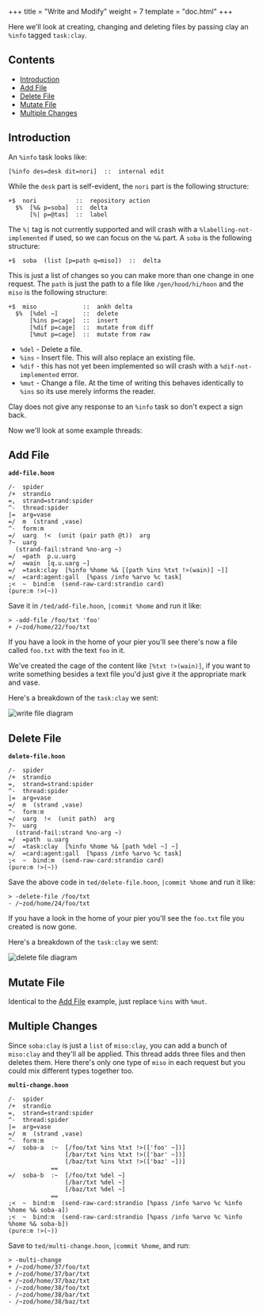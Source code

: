 +++
title = "Write and Modify"
weight = 7
template = "doc.html"
+++

Here we'll look at creating, changing and deleting files by passing clay an `%info` tagged `task:clay`.

## Contents

- [Introduction](#introduction)
- [Add File](#add-file)
- [Delete File](#delete-file)
- [Mutate File](#mutate-file)
- [Multiple Changes](#multiple-changes)

## Introduction

An `%info` task looks like:

```hoon
[%info des=desk dit=nori]  ::  internal edit
```

While the `desk` part is self-evident, the `nori` part is the following structure:

```hoon
+$  nori           ::  repository action
  $%  [%& p=soba]  ::  delta
      [%| p=@tas]  ::  label
```

The `%|` tag is not currently supported and will crash with a `%labelling-not-implemented` if used, so we can focus on the `%&` part. A `soba` is the following structure:

```hoon
+$  soba  (list [p=path q=miso])  ::  delta
```

This is just a list of changes so you can make more than one change in one request. The `path` is just the path to a file like `/gen/hood/hi/hoon` and the `miso` is the following structure:

```hoon
+$  miso             ::  ankh delta
  $%  [%del ~]       ::  delete
      [%ins p=cage]  ::  insert
      [%dif p=cage]  ::  mutate from diff
      [%mut p=cage]  ::  mutate from raw
```

- `%del` - Delete a file.
- `%ins` - Insert file. This will also replace an existing file.
- `%dif` - this has not yet been implemented so will crash with a `%dif-not-implemented` error.
- `%mut` - Change a file. At the time of writing this behaves identically to `%ins` so its use merely informs the reader.

Clay does not give any response to an `%info` task so don't expect a sign back.

Now we'll look at some example threads:

## Add File

**`add-file.hoon`**

```hoon
/-  spider 
/+  strandio
=,  strand=strand:spider 
^-  thread:spider 
|=  arg=vase 
=/  m  (strand ,vase) 
^-  form:m
=/  uarg  !<  (unit (pair path @t))  arg
?~  uarg
  (strand-fail:strand %no-arg ~)
=/  =path  p.u.uarg
=/  =wain  [q.u.uarg ~]
=/  =task:clay  [%info %home %& [[path %ins %txt !>(wain)] ~]]
=/  =card:agent:gall  [%pass /info %arvo %c task]
;<  ~  bind:m  (send-raw-card:strandio card)
(pure:m !>(~))
```

Save it in `/ted/add-file.hoon`, `|commit %home` and run it like:

```hoon
> -add-file /foo/txt 'foo'
+ /~zod/home/22/foo/txt
```

If you have a look in the home of your pier you'll see there's now a file called `foo.txt` with the text `foo` in it.

We've created the cage of the content like `[%txt !>(wain)]`, if you want to write something besides a text file you'd just give it the appropriate mark and vase.

Here's a breakdown of the `task:clay` we sent:

![write file diagram](https://pub.m.tinnus-napbus.xyz/write-file-diagram.png) 

## Delete File

**`delete-file.hoon`**

```hoon
/-  spider 
/+  strandio
=,  strand=strand:spider 
^-  thread:spider 
|=  arg=vase 
=/  m  (strand ,vase) 
^-  form:m
=/  uarg  !<  (unit path)  arg
?~  uarg
  (strand-fail:strand %no-arg ~)
=/  =path  u.uarg
=/  =task:clay  [%info %home %& [path %del ~] ~]
=/  =card:agent:gall  [%pass /info %arvo %c task]
;<  ~  bind:m  (send-raw-card:strandio card)
(pure:m !>(~))
```

Save the above code in `ted/delete-file.hoon`, `|commit %home` and run it like:

```hoon
> -delete-file /foo/txt
- /~zod/home/24/foo/txt
```

If you have a look in the home of your pier you'll see the `foo.txt` file you created is now gone.

Here's a breakdown of the `task:clay` we sent:

![delete file diagram](https://pub.m.tinnus-napbus.xyz/delete-file-diagram.png) 

## Mutate File

Identical to the [Add File](#add-file) example, just replace `%ins` with `%mut`.

## Multiple Changes

Since `soba:clay` is just a `list` of `miso:clay`, you can add a bunch of `miso:clay` and they'll all be applied. This thread adds three files and then deletes them. Here there's only one type of `miso` in each request but you could mix different types together too.

**`multi-change.hoon`**

```hoon
/-  spider 
/+  strandio
=,  strand=strand:spider 
^-  thread:spider 
|=  arg=vase 
=/  m  (strand ,vase) 
^-  form:m
=/  soba-a  :~  [/foo/txt %ins %txt !>(['foo' ~])]
                [/bar/txt %ins %txt !>(['bar' ~])]
                [/baz/txt %ins %txt !>(['baz' ~])]
            ==
=/  soba-b  :~  [/foo/txt %del ~]
                [/bar/txt %del ~]
                [/baz/txt %del ~]
            ==
;<  ~  bind:m  (send-raw-card:strandio [%pass /info %arvo %c %info %home %& soba-a])
;<  ~  bind:m  (send-raw-card:strandio [%pass /info %arvo %c %info %home %& soba-b])
(pure:m !>(~))
```

Save to `ted/multi-change.hoon`, `|commit %home`, and run:

```hoon
> -multi-change
+ /~zod/home/37/foo/txt
+ /~zod/home/37/bar/txt
+ /~zod/home/37/baz/txt
- /~zod/home/38/foo/txt
- /~zod/home/38/bar/txt
- /~zod/home/38/baz/txt
```
